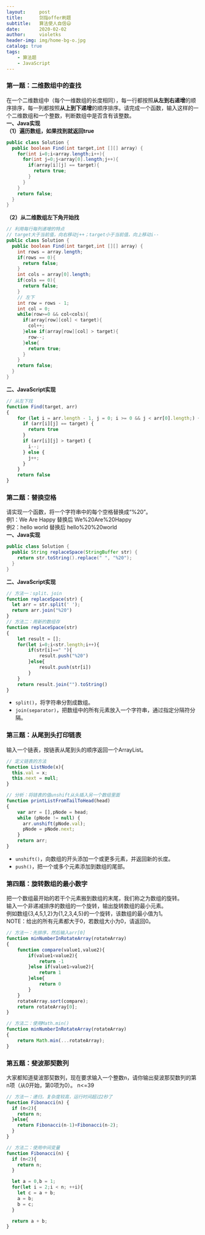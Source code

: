 ```yaml
---
layout:     post
title:      剑指offer刷题
subtitle:   算法使人自信😃
date:       2020-02-02
author:     violetks
header-img: img/home-bg-o.jpg
catalog: true
tags:
    - 算法题
    - JavaScript
---
```


### 第一题：二维数组中的查找
在一个二维数组中（每个一维数组的长度相同），每一行都按照**从左到右递增**的顺序排序，每一列都按照**从上到下递增**的顺序排序。请完成一个函数，输入这样的一个二维数组和一个整数，判断数组中是否含有该整数。<br>
**一、Java实现**<br>
**（1）遍历数组，如果找到就返回true**<br>
```java
public class Solution {
  public boolean Find(int target,int [][] array) {
    for(int i=0;i<array.length;i++){
      for(int j=0;j<array[0].length;j++){
        if(array[i][j] == target){
          return true;
        }
      }
    }
	return false;
  }
}
```
**（2）从二维数组左下角开始找**<br>
```java
// 利用每行每列递增的特点
// target大于当前值，向右移动j++；target小于当前值，向上移动i--
public class Solution {
  public boolean Find(int target,int [][] array) {
    int rows = array.length;
    if(rows == 0){
      return false;
    }
    int cols = array[0].length;
    if(cols == 0){
      return false;
    }
    // 左下
    int row = rows - 1;
    int col = 0;
    while(row>=0 && col<cols){
      if(array[row][col] < target){
        col++;
      }else if(array[row][col] > target){
        row--;
      }else{
        return true;
      }
    }
    return false;
  }
}
```
**二、JavaScript实现**<br>
```javascript
// 从左下找
function Find(target, arr)
{
    for (let i = arr.length - 1, j = 0; i >= 0 && j < arr[0].length;) {
      if (arr[i][j] == target) {
        return true
      }
      if (arr[i][j] > target) {
        i--;
      } else {
        j++;
      }
    }
    return false
}
```

### 第二题：替换空格
请实现一个函数，将一个字符串中的每个空格替换成“%20”。<br>
例1：We Are Happy 替换后 We%20Are%20Happy<br>
例2：hello  world 替换后 hello%20%20world<br>
**一、Java实现**<br>
```java
public class Solution {
  public String replaceSpace(StringBuffer str) {
    return str.toString().replace(" ", "%20");
  }
}
```
**二、JavaScript实现**<br>
```javascript
// 方法一：split、join
function replaceSpace(str) {
  let arr = str.split(' ');
  return arr.join("%20")
}
// 方法二：用新的数组存
function replaceSpace(str)
{
    let result = [];
    for(let i=0;i<str.length;i++){
        if(str[i]==" "){
            result.push("%20")
        }else{
            result.push(str[i])
        }
    }
    return result.join("").toString()
}
```

- `split()`，将字符串分割成数组。
- `join(separator)`，把数组中的所有元素放入一个字符串，通过指定分隔符分隔。

### 第三题：从尾到头打印链表
输入一个链表，按链表从尾到头的顺序返回一个ArrayList。<br>
```javascript
// 定义链表的方法
function ListNode(x){
  this.val = x;
  this.next = null;
}
```

```javascript
// 分析：将链表的值unshift从头插入另一个数组里面
function printListFromTailToHead(head)
{
    var arr = [],pNode = head;
    while (pNode != null) {
      arr.unshift(pNode.val);
      pNode = pNode.next;
    }
    return arr;
}
```

- `unshift()`，向数组的开头添加一个或更多元素，并返回新的长度。
- `push()`，把一个或多个元素添加到数组的尾部。

### 第四题：旋转数组的最小数字
把一个数组最开始的若干个元素搬到数组的末尾，我们称之为数组的旋转。<br>
输入一个非递减排序的数组的一个旋转，输出旋转数组的最小元素。<br>
例如数组{3,4,5,1,2}为{1,2,3,4,5}的一个旋转，该数组的最小值为1。<br>
NOTE：给出的所有元素都大于0，若数组大小为0，请返回0。<br>

```javascript
// 方法一：先排序，然后输入arr[0]
function minNumberInRotateArray(rotateArray)
{
    function compare(value1,value2){
        if(value1<value2){
            return -1
        }else if(value1>value2){
            return 1
        }else{
            return 0
        }
    }
    rotateArray.sort(compare);
    return rotateArray[0];
}

// 方法二：使用Math.min()
function minNumberInRotateArray(rotateArray)
{
    return Math.min(...rotateArray);
}
```

### 第五题：斐波那契数列
大家都知道斐波那契数列，现在要求输入一个整数n，请你输出斐波那契数列的第n项（从0开始，第0项为0）。
n<=39<br>
```javascript
// 方法一：递归，复杂度较高，运行时间超过2秒了
function Fibonacci(n) {
  if (n<2){
    return n;
  }else{
    return Fibonacci(n-1)+Fibonacci(n-2);
  }
}

// 方法二：使用中间变量
function Fibonacci(n) {
  if (n<2){
    return n;
  }

  let a = 0,b = 1;
  for(let i = 2;i < n; ++i){
    let c = a + b;
	a = b;
	b = c;
  }

  return a + b;
}
```